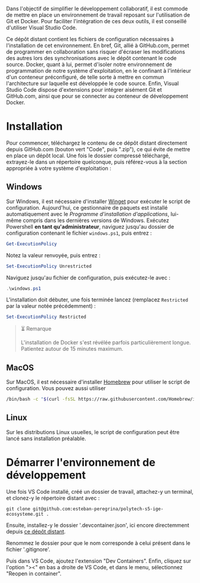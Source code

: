 Dans l'objectif de simplifier le développement collaboratif, il est commode de mettre en place un environnement de travail reposant sur l'utilisation de Git et Docker.
Pour faciliter l'intégration de ces deux outils, il est conseillé d'utiliser Visual Studio Code.

Ce dépôt distant contient les fichiers de configuration nécessaires à l'installation de cet environnement.
En bref, Git, allié à GitHub.com, permet de programmer en collaboration sans risquer d'écraser les modifications des autres lors des synchronisations avec le dépôt contenant le code source.
Docker, quant à lui, permet d'isoler notre environnement de programmation de notre système d'exploitation, en le confinant à l'intérieur d'un conteneur préconfiguré, de telle sorte à mettre en commun l'architecture sur laquelle est développée le code source.
Enfin, Visual Studio Code dispose d'extensions pour intégrer aisément Git et GitHub.com, ainsi que pour se connecter au conteneur de développement Docker.

# Installation
Pour commencer, téléchargez le contenu de ce dépôt distant directement depuis GitHub.com (bouton vert "Code", puis ".zip"), ce qui évite de mettre en place un dépôt local.
Une fois le dossier compressé téléchargé, extrayez-le dans un répertoire quelconque, puis référez-vous à la section appropriée à votre système d'exploitation :

## Windows
Sur Windows, il est nécessaire d'installer [Winget](https://learn.microsoft.com/fr-fr/windows/package-manager/winget/) pour exécuter le script de configuration.
Aujourd'hui, ce gestionnaire de paquets est installé automatiquement avec le *Programme d'installation d'applications*, lui-même compris dans les dernières versions de Windows.
Exécutez Powershell **en tant qu'administrateur**, naviguez jusqu'au dossier de configuration contenant le fichier `windows.ps1`, puis entrez :
```powershell
Get-ExecutionPolicy
```
Notez la valeur renvoyée, puis entrez :
```powershell
Set-ExecutionPolicy Unrestricted
```
Naviguez jusqu'au fichier de configuration, puis exécutez-le avec :
```powershell
.\windows.ps1
```
L'installation doit débuter, une fois terminée lancez (remplacez `Restricted` par la valeur notée précédemment) :
```powershell
Set-ExecutionPolicy Restricted
```

> ⏳ Remarque
>
> L'installation de Docker s'est révélée parfois particulièrement longue. Patientez autour de 15 minutes maximum.

## MacOS
Sur MacOS, il est nécessaire d'installer [Homebrew](https://brew.sh) pour utiliser le script de configuration.
Vous pouvez aussi utiliser 
```bash
/bin/bash -c "$(curl -fsSL https://raw.githubusercontent.com/Homebrew/install/HEAD/install.sh)
```

## Linux
Sur les distributions Linux usuelles, le script de configuration peut être lancé sans installation préalable.

# Démarrer l'environnement de développement
Une fois VS Code installé, créé un dossier de travail, attachez-y un terminal, et clonez-y le répertoire distant avec :
```
git clone git@github.com:esteban-peregrina/polytech-s5-ige-ecosysteme.git .
```
Ensuite, installez-y le dossier '.devcontainer.json', ici encore directemment depuis [ce dépôt distant](https://github.com/esteban-peregrina/.devcontainer.git).

Renommez le dossier pour que le nom corresponde à celui présent dans le fichier '.gitignore'.

Puis dans VS Code, ajoutez l'extension "Dev Containers".
Enfin, cliquez sur l'option "><" en bas a droite de VS Code, et dans le menu, sélectionnez "Reopen in container".